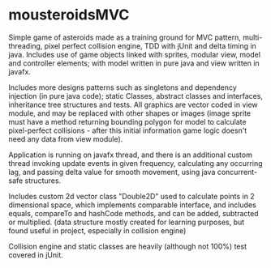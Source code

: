 # mousteroidsMVC
  Simple game of asteroids made as a training ground for MVC pattern, multi-threading, pixel perfect collision engine, TDD with jUnit and delta timing in java. Includes use of game objects linked with sprites, modular view, model and controller elements; with model written in pure java and view written in javafx. 
  
  Includes more designs patterns such as singletons and dependency injection (in pure java code); static Classes, abstract classes and interfaces, inheritance tree structures and tests. 
  All graphics are vector coded in view module, and may be replaced with other shapes or images (image sprite must have a method returning bounding polygon for model to calculate pixel-perfect collisions - after this initial information game logic doesn't need any data from view module).
  
  Application is running on javafx thread, and there is an additional custom thread invoking update events in given frequency, calculating any occurring lag, and passing delta value for smooth movement, using java concurrent-safe structures. 
  
  Includes custom 2d vector class "Double2D" used to calculate points in 2 dimensional space, which implements comparable interface, and includes equals, compareTo and hashCode methods, and can be added, subtracted or multiplied. (data structure mostly created for learning purposes, but found useful in project, especially in collision engine) 
  
  Collision engine and static classes are heavily (although not 100%) test covered in jUnit.
